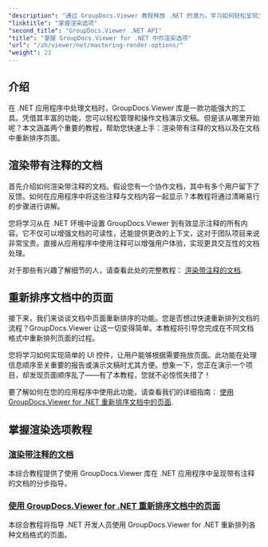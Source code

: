 ```yaml
---
"description": "通过 GroupDocs.Viewer 教程释放 .NET 的潜力。学习如何轻松呈现文档、管理评论和重新排序页面。"
"linktitle": "掌握渲染选项"
"second_title": "GroupDocs.Viewer .NET API"
"title": "掌握 GroupDocs.Viewer for .NET 中的渲染选项"
"url": "/zh/viewer/net/mastering-render-options/"
"weight": 23
---
```


## 介绍

在 .NET 应用程序中处理文档时，GroupDocs.Viewer 库是一款功能强大的工具。凭借其丰富的功能，您可以轻松管理和操作文档演示文稿。但是该从哪里开始呢？本文涵盖两个重要的教程，帮助您快速上手：渲染带有注释的文档以及在文档中重新排序页面。

## 渲染带有注释的文档

首先介绍如何渲染带注释的文档。假设您有一个协作文档，其中有多个用户留下了反馈。如何在应用程序中将这些注释与文档内容一起显示？本教程将通过清晰易行的步骤进行讲解。

您将学习从在 .NET 环境中设置 GroupDocs.Viewer 到有效显示注释的所有内容。它不仅可以增强文档的可读性，还能提供更改的上下文，这对于团队项目来说非常宝贵。直接从应用程序中使用注释可以增强用户体验，实现更具交互性的文档处理。

对于那些有兴趣了解细节的人，请查看此处的完整教程： [渲染带注释的文档](./rendering-document-comments/).

## 重新排序文档中的页面

接下来，我们来谈谈文档中页面重新排序的功能。您是否想过快速重新排列文档的流程？GroupDocs.Viewer 让这一切变得简单。本教程将引导您完成在不同文档格式中重新排列页面的过程。

您将学习如何实现简单的 UI 控件，让用户能够根据需要拖放页面。此功能在处理信息顺序至关重要的报告或演示文稿时尤其方便。想象一下，您正在演示一个项目，却发现页面顺序乱了——有了本教程，您就不必惊慌失措了！

要了解如何在您的应用程序中使用此功能，请查看我们的详细指南： [使用 GroupDocs.Viewer for .NET 重新排序文档中的页面](./reordering-pages-in-document/).

## 掌握渲染选项教程
### [渲染带注释的文档](./rendering-document-comments/)
本综合教程提供了使用 GroupDocs.Viewer 库在 .NET 应用程序中呈现带有注释的文档的分步指导。
### [使用 GroupDocs.Viewer for .NET 重新排序文档中的页面](./reordering-pages-in-document/)
本综合教程将指导 .NET 开发人员使用 GroupDocs.Viewer for .NET 重新排列各种文档格式的页面。